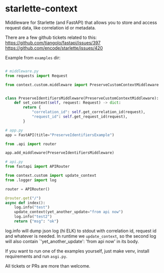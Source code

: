 # starlette-context
Middleware for Starlette (and FastAPI) that allows you to store and access request data, like correlation id or metadata.


There are a few github tickets related to this:
https://github.com/tiangolo/fastapi/issues/397
https://github.com/encode/starlette/issues/420


Example from `examples` dir:

```python

# middleware.py
from requests import Request

from context.custom.middleware import PreserveCustomContextMiddleware


class PreserveIdentifiersMiddleware(PreserveCustomContextMiddleware):
    def set_context(self, request: Request) -> dict:
        return {
            "correlation_id": self.get_correlation_id(request),
            "request_id": self.get_request_id(request),
        }

# app.py
app = FastAPI(title="PreserveIdentifiersExample")

from .api import router

app.add_middleware(PreserveIdentifiersMiddleware)

# api.py
from fastapi import APIRouter

from context.custom import update_context
from .logger import log

router = APIRouter()

@router.get("/")
async def index():
    log.info("test")
    update_context(yet_another_update="from api now")
    log.info("test2")
    return {"msg": "ok"}
```

log.info will dump json log (hi ELK) to stdout with correlation id, request id and whatever is needed.
In runtime we `update_context`, so the second log will also contain `'yet_another_update': 'from api now' in its body.

If you want to run one of the examples yourself, just make venv, install requirements and run `asgi.py`.


All tickets or PRs are more than welcome.
